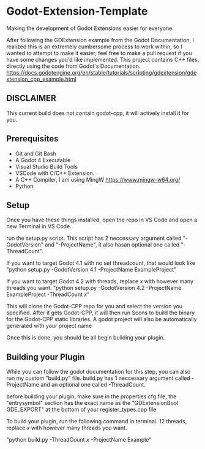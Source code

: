 # Godot-Extension-Template
Making the development of Godot Extensions easier for everyone.

After following the GDExtension example from the Godot Documentation, I realized this is an extremely cumbersome process to work within, so I wanted to attempt to make it easier, feel free to make a pull request if you have some changes you'd like implemented. This project contains C++ files, directly using the code from Godot's Documentation. https://docs.godotengine.org/en/stable/tutorials/scripting/gdextension/gdextension_cpp_example.html

## DISCLAIMER
This current build does not contain godot-cpp, it will actively install it for you. 

## Prerequisites
- Git and Git Bash
- A Godot 4 Executable
- Visual Studio Build Tools
- VSCode with C/C++ Extension.
- A C++ Compiler, I am using MingW https://www.mingw-w64.org/
- Python


## Setup
Once you have these things installed, open the repo in VS Code and open a new Terminal in VS Code.

run the setup.py script. This script has 2 neccessary argument called "-GodotVersion" and "-ProjectName", it also hasan optional one called "-ThreadCount".

If you want to target Godot 4.1 with no set threadcount, that would look like
"python setup.py -GodotVersion 4.1 -ProjectName ExampleProject"

If you want to target Godot 4.2 with threads, replace _x_ with however many threads you want.
"python setup.py -GodotVersion 4.2 -ProjectName ExampleProject -ThreadCount _x_"

This will clone the Godot-CPP repo for you and select the version you specified. After it gets Godot-CPP, it will then run Scons to build the binary for the Godot-CPP static libraries. A godot project will also be automatically generated with your project name

Once this is done, you should be all begin building your plugin.

## Building your Plugin
While you can follow the godot documentation for this step, you can also run my custom "build.py" file.
build.py has 1 neccessary argument called -ProjectName and an optional one called -ThreadCount.

before building your plugin, make sure in the properties.cfg file, the "entrysymbol" section has the exact name as the "GDExtensionBool GDE_EXPORT" at the bottom of your register_types.cpp file

To build your plugin, run the following command in terminal. 12 threads, replace _x_ with however many threads you want.

"python build.py -ThreadCount _x_ -ProjectName Example"

